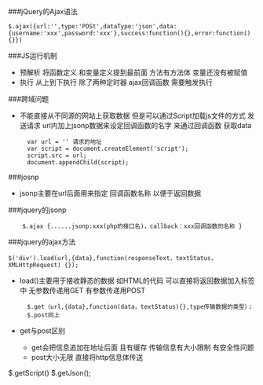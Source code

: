 ###jQuery的Ajax语法

	$.ajax({url:'',type:'POSt',dataType:'json',data:{username:'xxx',password:'xxx'},success:function(){},error:function() {}})


###JS运行机制
* 预解析  将函数定义 和变量定义提到最前面  方法有方法体  变量还没有被赋值
* 执行 从上到下执行 除了两种定时器 ajax回调函数 需要触发执行

###跨域问题
* 不能直接从不同源的网站上获取数据  但是可以通过Script加载js文件的方式 发送请求 url内加上jsonp数据来设定回调函数的名字 来通过回调函数 获取data

		var url = '' 请求的地址
		var script = document.createElement('script');
		script.src = url;
		document.appendChild(script);  

###josnp
* jsonp主要在url后面用来指定 回调函数名称 以便于返回数据

###jquery的jsonp

		$.ajax {......jsonp:xxx(php的接口名)，callback：xxx回调函数的名称 }


###jquery的ajax方法 

	$('div').load(url,{data},function(responseText，textStatus，XMLHttpRequest) {}); 
* load()主要用于接收静态的数据 如HTML的代码 可以直接将返回数据加入标签中 无参数传递用GET 有参数传递用POST

		$.get（url,{data},function(data，textStatus){},type传输数据的类型）；
		$.post同上
* get与post区别
	* get会把信息追加在地址后面 且有缓存 传输信息有大小限制 有安全性问题
	* post大小无限 直接将http信息体传送 

$.getScript() $.getJson();